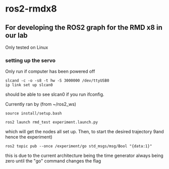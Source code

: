 # ros2-rmdx8
## For developing the ROS2 graph for the RMD x8 in our lab

Only tested on Linux

### setting up the servo

Only run if computer has been powered off

    slcand -c -o -s8 -t hw -S 3000000 /dev/ttyUSB0
    ip link set up slcan0
    
should be able to see slcan0 if you run ifconfig.

Currently ran by (from ~/ros2_ws)

    source install/setup.bash

    ros2 launch rmd_test experiment.launch.py
  
which will get the nodes all set up. Then, to start the desired trajectory 9and hence the experiment)

    ros2 topic pub --once /experiment/go std_msgs/msg/Bool "{data:1}"
  
this is due to the current architecture being the time generator always being zero until the "go" command changes the flag
